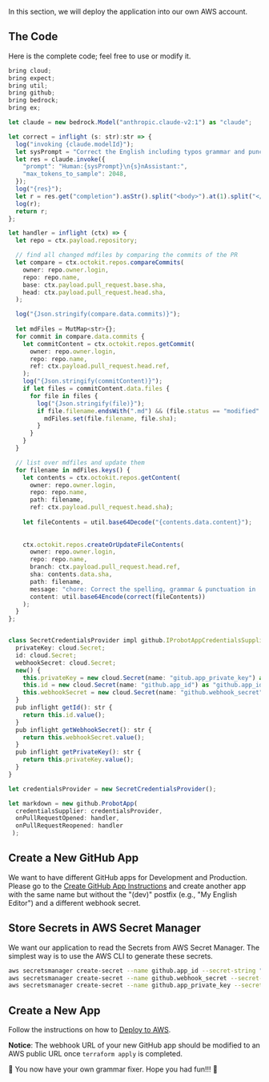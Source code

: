 In this section, we will deploy the application into our own AWS account.

## The Code

Here is the complete code; feel free to use or modify it.

```ts
bring cloud;
bring expect;
bring util;
bring github;
bring bedrock;
bring ex;

let claude = new bedrock.Model("anthropic.claude-v2:1") as "claude";

let correct = inflight (s: str):str => {
  log("invoking {claude.modelId}");
  let sysPrompt = "Correct the English including typos grammar and punctuation in the following markdown text, reply with corrected markdown text delimited the text with a <body> tag.";
  let res = claude.invoke({
    "prompt": "Human:{sysPrompt}\n{s}nAssistant:",
    "max_tokens_to_sample": 2048,
  });
  log("{res}"); 
  let r = res.get("completion").asStr().split("<body>").at(1).split("</body>").at(0);
  log(r);
  return r;
};

let handler = inflight (ctx) => {
  let repo = ctx.payload.repository;

  // find all changed mdfiles by comparing the commits of the PR
  let compare = ctx.octokit.repos.compareCommits(
    owner: repo.owner.login,
    repo: repo.name,
    base: ctx.payload.pull_request.base.sha,
    head: ctx.payload.pull_request.head.sha,
  );

  log("{Json.stringify(compare.data.commits)}");
  
  let mdFiles = MutMap<str>{};
  for commit in compare.data.commits {
    let commitContent = ctx.octokit.repos.getCommit(
      owner: repo.owner.login,
      repo: repo.name,
      ref: ctx.payload.pull_request.head.ref,
    );
    log("{Json.stringify(commitContent)}");
    if let files = commitContent.data.files {
      for file in files {
        log("{Json.stringify(file)}");
        if file.filename.endsWith(".md") && (file.status == "modified" || file.status == "added" || file.status == "changed") {
          mdFiles.set(file.filename, file.sha);
        }
      }
    }
  }

  // list over mdfiles and update them
  for filename in mdFiles.keys() {
    let contents = ctx.octokit.repos.getContent(
      owner: repo.owner.login,
      repo: repo.name,
      path: filename,
      ref: ctx.payload.pull_request.head.sha);
    
    let fileContents = util.base64Decode("{contents.data.content}");
      
      
    ctx.octokit.repos.createOrUpdateFileContents(
      owner: repo.owner.login,
      repo: repo.name,
      branch: ctx.payload.pull_request.head.ref,
      sha: contents.data.sha,
      path: filename,
      message: "chore: Correct the spelling, grammar & punctuation in '{filename}'",
      content: util.base64Encode(correct(fileContents))
    );
  }
};


class SecretCredentialsProvider impl github.IProbotAppCredentialsSupplier{
  privateKey: cloud.Secret;
  id: cloud.Secret;
  webhookSecret: cloud.Secret;
  new() {
    this.privateKey = new cloud.Secret(name: "gitub.app_private_key") as "gitub.app_private_key";
    this.id = new cloud.Secret(name: "github.app_id") as "github.app_id";
    this.webhookSecret = new cloud.Secret(name: "github.webhook_secret") as "github.webhook_secret";
  }
  pub inflight getId(): str {
    return this.id.value();
  }
  pub inflight getWebhookSecret(): str {
    return this.webhookSecret.value();
  }
  pub inflight getPrivateKey(): str {
    return this.privateKey.value();
  }
}

let credentialsProvider = new SecretCredentialsProvider();

let markdown = new github.ProbotApp(
  credentialsSupplier: credentialsProvider,
  onPullRequestOpened: handler,
  onPullRequestReopened: handler
 );    

```

## Create a New GitHub App

We want to have different GitHub apps for Development and Production. 
Please go to the [Create GitHub App Instructions](./05-create-github-app.md) and create another app with the same name but without the "(dev)" postfix (e.g., "My English Editor") and a different webhook secret.

## Store Secrets in AWS Secret Manager

We want our application to read the Secrets from AWS Secret Manager. 
The simplest way is to use the AWS CLI to generate these secrets.

```sh
aws secretsmanager create-secret --name github.app_id --secret-string "APP-ID"
aws secretsmanager create-secret --name github.webhook_secret --secret-string "some-good-secret"
aws secretsmanager create-secret --name github.app_private_key --secret-string "$(cat '/path/to/private-key.pem')"
```

## Create a New App

Follow the instructions on how to [Deploy to AWS](https://www.winglang.io/docs/start-here/aws).

**Notice**: The webhook URL of your new GitHub app should be modified to an AWS public URL once `terraform apply` is completed.

🚀 You now have your own grammar fixer. Hope you had fun!!! 🚀

